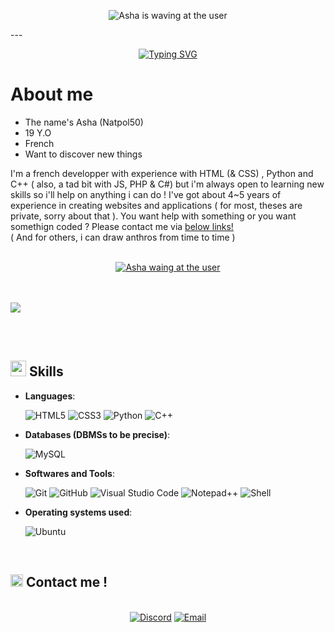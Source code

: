 <p align="center">
  <picture>
    <source media="(prefers-color-scheme: dark)" srcset="https://cv.asha-services.org/img/Banner_dark.png">
    <source media="(prefers-color-scheme: light)" srcset="https://cv.asha-services.org/img/Banner_light.png">
    <img alt="Asha is waving at the user" src="https://asha-services.org/s/gLcryTqMiAmfTYn/download/Banner_light.png">
  </picture>
</p>
---

<p align="center">
<a href="https://git.io/typing-svg"><img src="https://readme-typing-svg.demolab.com?font=Fira+Code&weight=200&duration=2500&pause=1000&color=009A20&center=true&vCenter=true&multiline=true&repeat=false&width=435&height=150&lines=Some+small+time+dev%2C;HTML%2C+CSS%2C+Python%2C+C%2B%2B;Ready+to+help." alt="Typing SVG" /></a>
</p>

# About me                           

- The name's Asha (Natpol50)
- 19 Y.O
- French
- Want to discover new things


I'm a french developper with experience with HTML (& CSS) , Python and C++ ( also, a tad bit with JS, PHP & C#) but i'm always open to learning new skills so i'll help on anything i can do ! I've got about 4~5 years of experience in creating websites and applications ( for most, theses are private, sorry about that ). You want help with something or you want somethign coded ? Please contact me via <a href="#contact">  below links! </a>
<br/>
( And for others, i can draw anthros from time to time )
<br><br>


<p align="center">
  <a href="https://discordapp.com/channels/@me/1151796352548880406/" target="_blank">
  <picture>
    <source media="(prefers-color-scheme: dark)" srcset="https://discord.c99.nl/widget/theme-1/1151796352548880406.png">
    <source media="(prefers-color-scheme: light)" srcset="https://discord.c99.nl/widget/theme-5/1151796352548880406.png">
    <img alt="Asha waing at the user" src="https://discord.c99.nl/widget/theme-5/1151796352548880406.png">
  </picture>
  </a>
</p>


<br><br>
<img src="https://user-images.githubusercontent.com/73097560/115834477-dbab4500-a447-11eb-908a-139a6edaec5c.gif"><br><br>

<br>

## <img src="https://media2.giphy.com/media/QssGEmpkyEOhBCb7e1/giphy.gif?cid=ecf05e47a0n3gi1bfqntqmob8g9aid1oyj2wr3ds3mg700bl&rid=giphy.gif" width ="25"><b> Skills</b>
<p align="center">

- **Languages**:
    

    ![HTML5](https://img.shields.io/badge/HTML5%20-%23E34F26.svg?style=for-the-badge&logo=html5&logoColor=white)
    ![CSS3](https://img.shields.io/badge/CSS%20-%231572B6.svg?style=for-the-badge&logo=css3&logoColor=white)
    ![Python](https://img.shields.io/badge/python-3670A0?style=for-the-badge&logo=python&logoColor=ffdd54)
    ![C++](https://img.shields.io/badge/C%2B%2B-00599C?style=for-the-badge&logo=c%2B%2B&logoColor=white)


- **Databases (DBMSs to be precise)**:

    ![MySQL](https://img.shields.io/badge/mysql-%2300f.svg?style=for-the-badge&logo=mysql&logoColor=white)

- **Softwares and Tools**:
    
    ![Git](https://img.shields.io/badge/git-%23F05033.svg?style=for-the-badge&logo=git&logoColor=white)
    ![GitHub](https://img.shields.io/badge/github-%23121011.svg?style=for-the-badge&logo=github&logoColor=white)
    ![Visual Studio Code](https://img.shields.io/badge/Visual%20Studio%20Code-0078d7.svg?style=for-the-badge&logo=visual-studio-code&logoColor=white)
    ![Notepad++](https://img.shields.io/badge/Notepad++-90E59A?style=for-the-badge&logo=notepad%2B%2B&logoColor=black)
    ![Shell](https://img.shields.io/badge/shell-5391FE?style=for-the-badge&logo=gnu-bash&logoColor=white)



- **Operating systems used**:

    ![Ubuntu](https://img.shields.io/badge/ubuntu-E95420?style=for-the-badge&logo=ubuntu&logoColor=white)


<br>
</p>


## <img src="https://upload.wikimedia.org/wikipedia/commons/thumb/e/ec/Circle-icons-mail.svg/512px-Circle-icons-mail.svg.png?20160314153722" width ="20" id="contact"><b> Contact me !</b>
<br>
<div align='center'>
<a href="https://discordapp.com/channels/@me/1151796352548880406/" target="_blank">
<img src="https://img.shields.io/badge/discord-5865F2?style=for-the-badge&logo=discord&logoColor=white" alt=Discord style="margin-bottom: 5px;"/></a>
<a href="mailto:asha.geyon@gmail.com" target="_blank">
<img src="https://img.shields.io/badge/email-D14836?style=for-the-badge&logo=gmail&logoColor=white" alt=Email style="margin-bottom: 5px;"/></a>
</div>
